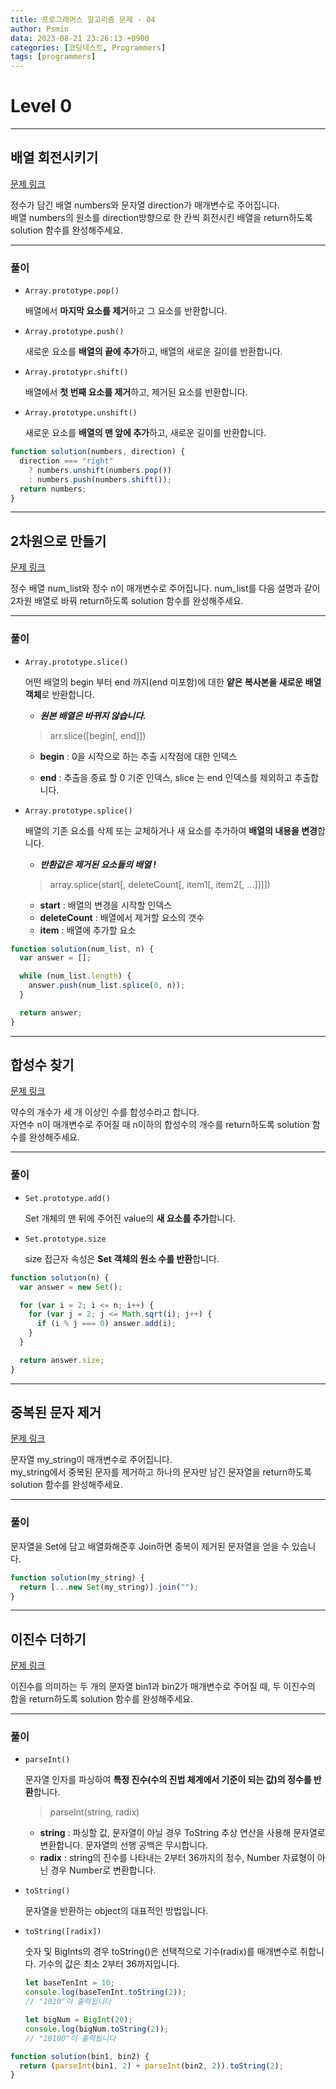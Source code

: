 ```yaml
---
title: 프로그래머스 알고리즘 문제 - 04
author: Psmin
data: 2023-08-21 23:26:13 +0900
categories: [코딩테스트, Programmers]
tags: [programmers]
---
```


# Level 0

---

## 배열 회전시키기

[문제 링크](https://school.programmers.co.kr/learn/courses/30/lessons/120844)

정수가 담긴 배열 numbers와 문자열 direction가 매개변수로 주어집니다.  
배열 numbers의 원소를 direction방향으로 한 칸씩 회전시킨 배열을 return하도록 solution 함수를 완성해주세요.

---

### 풀이

- `Array.prototype.pop()`

  배열에서 **마지막 요소를 제거**하고 그 요소를 반환합니다.

- `Array.prototype.push()`

  새로운 요소를 **배열의 끝에 추가**하고, 배열의 새로운 길이를 반환합니다.

- `Array.prototypr.shift()`

  배열에서 **첫 번째 요소를 제거**하고, 제거된 요소를 반환합니다.

- `Array.prototype.unshift()`

  새로운 요소를 **배열의 맨 앞에 추가**하고, 새로운 길이를 반환합니다.

```js
function solution(numbers, direction) {
  direction === "right"
    ? numbers.unshift(numbers.pop())
    : numbers.push(numbers.shift());
  return numbers;
}
```

---

## 2차원으로 만들기

[문제 링크](https://school.programmers.co.kr/learn/courses/30/lessons/120842)

정수 배열 num_list와 정수 n이 매개변수로 주어집니다. num_list를 다음 설명과 같이 2차원 배열로 바꿔 return하도록 solution 함수를 완성해주세요.

---

### 풀이

- `Array.prototype.slice()`

  어떤 배열의 begin 부터 end 까지(end 미포함)에 대한 **얕은 복사본을 새로운 배열 객체**로 반환합니다.

  - **_원본 배열은 바뀌지 않습니다._**

  > arr.slice([begin[, end]])

  - **begin** : 0을 시작으로 하는 추출 시작점에 대한 인덱스

  - **end** : 추출을 종료 할 0 기준 인덱스, slice 는 end 인덱스를 제외하고 추출합니다.

- `Array.prototype.splice()`

  배열의 기존 요소를 삭제 또는 교체하거나 새 요소를 추가하여 **배열의 내용을 변경**합니다.

  - **_반환값은 제거된 요소들의 배열 !_**

  > array.splice(start[, deleteCount[, item1[, item2[, ...]]]])

  - **start** : 배열의 변경을 시작할 인덱스
  - **deleteCount** : 배열에서 제거할 요소의 갯수
  - **item** : 배열에 추가할 요소

```js
function solution(num_list, n) {
  var answer = [];

  while (num_list.length) {
    answer.push(num_list.splice(0, n));
  }

  return answer;
}
```

---

## 합성수 찾기

[문제 링크](https://school.programmers.co.kr/learn/courses/30/lessons/120846)

약수의 개수가 세 개 이상인 수를 합성수라고 합니다.  
자연수 n이 매개변수로 주어질 때 n이하의 합성수의 개수를 return하도록 solution 함수를 완성해주세요.

---

### 풀이

- `Set.prototype.add()`

  Set 개체의 맨 뒤에 주어진 value의 **새 요소를 추가**합니다.

- `Set.prototype.size`

  size 접근자 속성은 **Set 객체의 원소 수를 반환**합니다.

```js
function solution(n) {
  var answer = new Set();

  for (var i = 2; i <= n; i++) {
    for (var j = 2; j <= Math.sqrt(i); j++) {
      if (i % j === 0) answer.add(i);
    }
  }

  return answer.size;
}
```

---

## 중복된 문자 제거

[문제 링크](https://school.programmers.co.kr/learn/courses/30/lessons/120888)

문자열 my_string이 매개변수로 주어집니다.  
my_string에서 중복된 문자를 제거하고 하나의 문자만 남긴 문자열을 return하도록 solution 함수를 완성해주세요.

---

### 풀이

문자열을 Set에 담고 배열화해준후 Join하면 중복이 제거된 문자열을 얻을 수 있습니다.

```js
function solution(my_string) {
  return [...new Set(my_string)].join("");
}
```

---

## 이진수 더하기

[문제 링크](https://school.programmers.co.kr/learn/courses/30/lessons/120885)

이진수를 의미하는 두 개의 문자열 bin1과 bin2가 매개변수로 주어질 때, 두 이진수의 합을 return하도록 solution 함수를 완성해주세요.

---

### 풀이

- `parseInt()`

  문자열 인자를 파싱하여 **특정 진수(수의 진법 체계에서 기준이 되는 값)의 정수를 반환**합니다.

  > parseInt(string, radix)

  - **string** : 파싱할 값, 문자열이 아닐 경우 ToString 추상 연산을 사용해 문자열로 변환합니다. 문자열의 선행 공백은 무시합니다.
  - **radix** : string의 진수를 나타내는 2부터 36까지의 정수, Number 자료형이 아닌 경우 Number로 변환합니다.

- `toString()`

  문자열을 반환하는 object의 대표적인 방법입니다.

- `toString([radix])`

  숫자 및 BigInts의 경우 toString()은 선택적으로 기수(radix)를 매개변수로 취합니다. 기수의 값은 최소 2부터 36까지입니다.

  ```js
  let baseTenInt = 10;
  console.log(baseTenInt.toString(2));
  // "1010"이 출력됩니다

  let bigNum = BigInt(20);
  console.log(bigNum.toString(2));
  // "10100"이 출력됩니다
  ```

```js
function solution(bin1, bin2) {
  return (parseInt(bin1, 2) + parseInt(bin2, 2)).toString(2);
}
```
